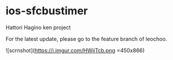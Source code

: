 # ios-sfcbustimer
Hattori Hagino ken project

For the latest update, please go to the feature branch of leochoo.


![scrnshot](https://i.imgur.com/HWijTcb.png =450x866)
